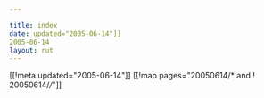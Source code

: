 ```yaml
---

title: index
date: updated="2005-06-14"]]
2005-06-14
layout: rut
---
```


[[!meta updated="2005-06-14"]]
[[!map pages="20050614/* and ! 20050614/*/*"]]
